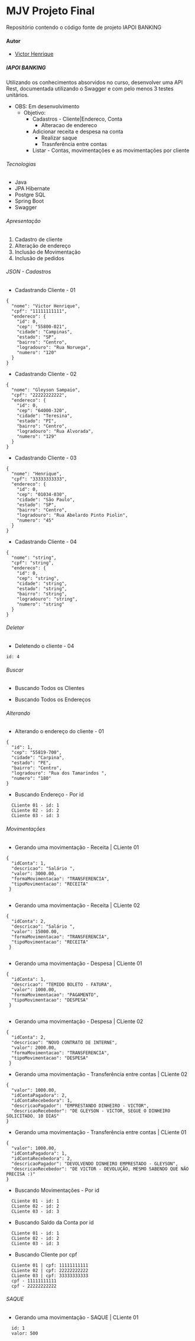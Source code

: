 # MJV Projeto Final
Repositório contendo o código fonte de projeto IAPOI BANKING

#### Autor

- [Victor Henrique](https://github.com/viccttor)


##### IAPOI BANKING
Utilizando os conhecimentos absorvidos no curso, desenvolver uma API Rest, documentada utilizando o Swagger e com pelo menos 3 testes unitários.

* OBS: Em desenvolvimento
  * Objetivo:
    * Cadastros - Cliente|Endereco, Conta
      * Alteracao de endereco 
    * Adicionar receita e despesa na conta
       * Realizar saque
       * Trasnferência entre contas
    * Listar - Contas, movimentações e as movimentações por cliente 
    


###### Tecnologias

* Java
* JPA Hibernate
* Postgre SQL
* Spring Boot
* Swagger

###### Apresentação

1. Cadastro de cliente
2. Alteração de endereço
3. Inclusão de Movimentação 
4. Inclusão de pedidos

###### JSON - Cadastros

* Cadastrando Cliente - 01

```
{
  "nome": "Victor Henrique",
  "cpf": "11111111111",
  "endereco": {
    "id": 0,
    "cep": "55800-021",
    "cidade": "Campinas",
    "estado": "SP",
    "bairro": "Centro",
    "logradouro": "Rua Noruega",
    "numero": "120"
  }
}
```
* Cadastrando Cliente - 02

```
{
  "nome": "Gleyson Sampaio",
  "cpf": "22222222222",
  "endereco": {
    "id": 0,
    "cep": "64000-320",
    "cidade": "Teresina",
    "estado": "PI",
    "bairro": "Centro",
    "logradouro": "Rua Alvorada",
    "numero": "129"
  }
}
```
* Cadastrando Cliente - 03

```
{
  "nome": "Henrique",
  "cpf": "33333333333",
  "endereco": {
    "id": 0,
    "cep": "01034-030",
    "cidade": "São Paulo",
    "estado": "SP",
    "bairro": "Centro",
    "logradouro": "Rua Abelardo Pinto Piolin",
    "numero": "45"
  }
}
```

* Cadastrando Cliente - 04

```
{
  "nome": "string",
  "cpf": "string",
  "endereco": {
    "id": 0,
    "cep": "string",
    "cidade": "string",
    "estado": "string",
    "bairro": "string",
    "logradouro": "string",
    "numero": "string"
  }
}

```

###### Deletar

* Deletendo o cliente - 04

```
id: 4

```

###### Buscar 

* Buscando Todos os Clientes

* Buscando Todos os Endereços

###### Alterando 

* Alterando o endereço do cliente - 01

```
{
  "id": 1,
  "cep": "55819-700",
  "cidade": "Carpina",
  "estado": "PE",
  "bairro": "Centro",
  "logradouro": "Rua dos Tamarindos ",
  "numero": "180"
}

```

* Buscando Endereço - Por id

```
  CLiente 01 - id: 1
  CLiente 02 - id: 2
  CLiente 03 - id: 3

```

###### Movimentações

* Gerando uma movimentação - Receita | CLiente 01

```
{
  "idConta": 1,
  "descricao": "Salário ",
  "valor": 3000.00,
  "formaMovimentacao": "TRANSFERENCIA",
  "tipoMovimentacao": "RECEITA"
 }
 
```

* Gerando uma movimentação - Receita | CLiente 02

```
{
  "idConta": 2,
  "descricao": "Salário ",
  "valor": 15000.00,
  "formaMovimentacao": "TRANSFERENCIA",
  "tipoMovimentacao": "RECEITA"
 }
 
```
* Gerando uma movimentação - Despesa | CLiente 01

```
{
  "idConta": 1,
  "descricao": "TEMIDO BOLETO - FATURA",
  "valor": 1000.00,
  "formaMovimentacao": "PAGAMENTO",
  "tipoMovimentacao": "DESPESA"
 }
 
```
* Gerando uma movimentação - Despesa | CLiente 02

```
{
  "idConta": 2,
  "descricao": "NOVO CONTRATO DE INTERNE",
  "valor": 2000.00,
  "formaMovimentacao": "TRANSFERENCIA",
  "tipoMovimentacao": "DESPESA"
 }

```

* Gerando uma movimentação - Transferência entre contas | CLiente 02

```
{
  "valor": 1000.00,
  "idContaPagadora": 2,
  "idContaRecebedora": 1,
  "descricaoPagador": "EMPRESTANDO DINHEIRO - VICTOR",
  "descricaoRecebedor": "DE GLEYSON - VICTOR, SEGUE O DINHEIRO SOLICITADO. 10 DIAS"
}

```

* Gerando uma movimentação - Transferência entre contas | CLiente 01

```
{
  "valor": 1000.00,
  "idContaPagadora": 1,
  "idContaRecebedora": 2,
  "descricaoPagador": "DEVOLVENDO DINHEIRO EMPRESTADO - GLEYSON",
  "descricaoRecebedor": "DE VICTOR - DEVOLUÇÃO, MESMO SABENDO QUE NÃO PRECISA :)"
}

```

* Buscando Movimentações - Por id

```
  CLiente 01 - id: 1
  CLiente 02 - id: 2
  CLiente 03 - id: 3

```

* Buscando Saldo da Conta por id

```
  CLiente 01 - id: 1
  CLiente 02 - id: 2
  CLiente 03 - id: 3

```

* Buscando Cliente por cpf

```
  CLiente 01 | cpf: 11111111111
  CLiente 02 | cpf: 22222222222
  CLiente 03 | cpf: 33333333333
  cpf - 11111111111
  cpf - 22222222222

```

###### SAQUE

* Gerando uma movimentação - SAQUE | CLiente 01

```
  id: 1
  valor: 500
  
```




